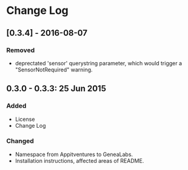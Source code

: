 # Change Log

## [0.3.4] - 2016-08-07
### Removed
- deprectated 'sensor' querystring parameter, which would trigger a "SensorNotRequired" warning.

## 0.3.0 - 0.3.3: 25 Jun 2015
### Added
- License
- Change Log

### Changed
- Namespace from Appitventures to GeneaLabs.
- Installation instructions, affected areas of README.
